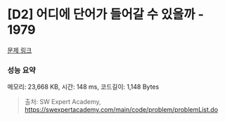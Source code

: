 # [D2] 어디에 단어가 들어갈 수 있을까 - 1979 

[문제 링크](https://swexpertacademy.com/main/code/problem/problemDetail.do?contestProbId=AV5PuPq6AaQDFAUq) 

### 성능 요약

메모리: 23,668 KB, 시간: 148 ms, 코드길이: 1,148 Bytes



> 출처: SW Expert Academy, https://swexpertacademy.com/main/code/problem/problemList.do
